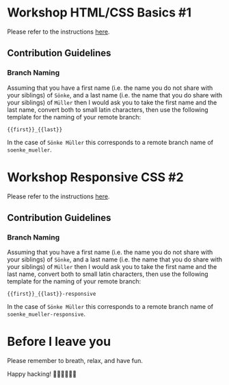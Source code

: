 # Workshop HTML/CSS Basics #1

Please refer to the instructions [here](https://wildcodeschool.github.io/html-basics-workshop/).

## Contribution Guidelines

### Branch Naming

Assuming that you have a first name (i.e. the name you do not share with your siblings) of `Sönke`, and a last name (i.e. the name that you do share with your siblings) of `Müller` then I would ask you to take the first name and the last name, convert both to small latin characters, then use the following template for the naming of your remote branch:
```
{{first}}_{{last}}
```

In the case of `Sönke Müller` this corresponds to a remote branch name of `soenke_mueller`.

# Workshop Responsive CSS #2

Please refer to the instructions [here](https://wildcodeschool.github.io/css-workshop/).

## Contribution Guidelines

### Branch Naming

Assuming that you have a first name (i.e. the name you do not share with your siblings) of `Sönke`, and a last name (i.e. the name that you do share with your siblings) of `Müller` then I would ask you to take the first name and the last name, convert both to small latin characters, then use the following template for the naming of your remote branch:
```
{{first}}_{{last}}-responsive
```

In the case of `Sönke Müller` this corresponds to a remote branch name of `soenke_mueller-responsive`.

# Before I leave you

Please remember to breath, relax, and have fun.

Happy hacking! 👩‍💻👩‍💻👩‍💻
